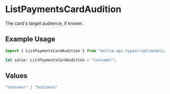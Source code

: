 # ListPaymentsCardAudition

The card's target audience, if known.

## Example Usage

```typescript
import { ListPaymentsCardAudition } from "mollie-api-typescript/models/operations";

let value: ListPaymentsCardAudition = "consumer";
```

## Values

```typescript
"consumer" | "business"
```